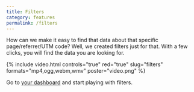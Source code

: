 ```yaml
---
title: Filters
category: features
permalink: /filters
---
```


How can we make it easy to find that data about that specific page/referrer/UTM code? Well, we created filters just for that. With a few clicks, you will find the data you are looking for.

{%
  include video.html
  controls="true"
  red="true"
  slug="filters"
  formats="mp4,ogg,webm,wmv"
  poster="video.png"
%}

Go to [your dashboard](https://simpleanalytics.com/select-website) and start playing with filters.
